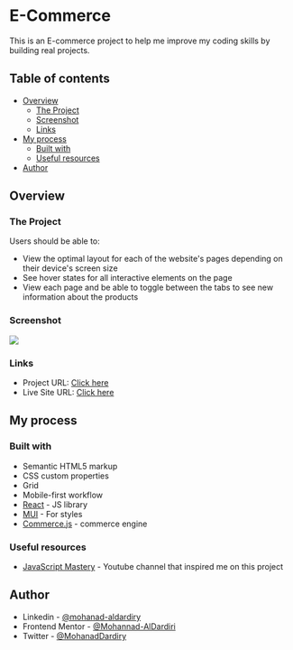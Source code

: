 # E-Commerce

This is an E-commerce project to help me improve my coding skills by building real projects.

## Table of contents

- [Overview](#overview)
  - [The Project](#the-Project)
  - [Screenshot](#screenshot)
  - [Links](#links)
- [My process](#my-process)
  - [Built with](#built-with)
  - [Useful resources](#useful-resources)
- [Author](#author)


## Overview

### The Project

Users should be able to:

- View the optimal layout for each of the website's pages depending on their device's screen size
- See hover states for all interactive elements on the page
- View each page and be able to toggle between the tabs to see new information about the products 

### Screenshot

![](https://ux.plerdy.com/screens/2022-04-09/bc10906a48274ec55c75f889036226b0.jpeg)

### Links

- Project URL: [Click here](https://github.com/Mohannad-AlDardiri/E-Commerce)
- Live Site URL: [Click here](https://mohannad-aldardiri.github.io/E-Commerce)

## My process

### Built with

- Semantic HTML5 markup
- CSS custom properties
- Grid
- Mobile-first workflow
- [React](https://reactjs.org/) - JS library
- [MUI](https://mui.com/) - For styles
- [Commerce.js](https://commercejs.com/) - commerce engine 

### Useful resources

- [JavaScript Mastery](https://www.youtube.com/@javascriptmastery) - Youtube channel that inspired me on this project

## Author

- Linkedin - [@mohanad-aldardiry](https://www.linkedin.com/in/mohanad-aldardiry-175614239/)
- Frontend Mentor - [@Mohannad-AlDardiri](https://www.frontendmentor.io/profile/Mohannad-AlDardiri)
- Twitter - [@MohanadDardiry](https://www.twitter.com/MohanadDardiry)
